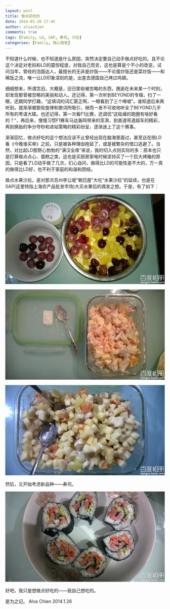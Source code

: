 ```yaml
---
layout: post
title: 做点好吃的
date: 2014-01-26 17:45
author: alvachien
comments: true
tags: [Family, LD, SAP, 寿司, 沙拉]
categories: [Family, 随心随笔]
---
```

不知道什么时候，也不知道是什么原因，突然决定要自己动手做点好吃的。且不论这个决定对老妈和LD的震惊程度，对我自己而言，这也是算是个不小的改变。试问当年，曾经的泡面达人，最擅长的无非是炒饭——不论蛋炒饭还是菜炒饭——和稀饭之流，唯一让LD印象深刻的是，出差去德国自己烤过鸡翅。

细细想来，所谓念旧，大概是，旧日那些被忽略的东西，邂逅在未来某一个时刻，却发现那曾被忽略的美丽和动人。还记得，第一次听到BEYOND的专辑，扫了一眼，还跟同学打趣，“这填词的词汇匮乏啊，一眼看到了三个唏嘘”。谁知道后来再听到，就渐渐被那些旋律和歌词所吸引，继而一发不可收地听全了BEYOND几乎所有的粤语大碟。也还记得，第一次看F1比赛，还调侃“这枯燥的跑圈有啥好看的？”，再后来，慢慢习惯F1赛车马达轰鸣带来的澎湃，到直道弯道超车的精彩，再到换胎的争分夺秒和进站策略的精彩纷呈，逐渐迷上了这个赛事。

渐渐回忆，做点好吃的这个想法应该不止曾经出现在脑海里面过，甚至远在陪LD看《今晚谁买单》之前。只是被各种理由拖延了，或是被繁杂的借口逃避了。当然，对比起LD那野心勃勃的“满汉全席”来说，我的切入点则实际的多：原本也只是打算做点点心、蛋糕之类，这也是买厨房家电时候坚持买了一个巨大烤箱的原因，只是看了LD动手做了几次，扪心自问，做得比LD的可能性是不大的，万一真的做得比LD好，也不利于家庭的和谐和团结。

做点水果沙拉，是对那次苏州李公堤“朝日屋”大吃“水果沙拉”的延续，也是在SAP(这里特指上海农产品批发市场)大买水果后的偶发之想。于是，有了如下：

![第一次做沙拉](/assets/uploads/2014/01/64380cd7912397ddab79f2505b82b2b7d0a28765.jpg)


![第二次酱放得太多](/assets/uploads/2014/01/500fd9f9d72a6059ca118b4e2a34349b033bba65.jpg)


![第三次第四次才基本成型](/assets/uploads/2014/01/ac345982b2b7d0a2036e6ec9c9ef76094b369a3a.jpg)


然后，又开始考虑新品种——寿司。

![卖相一般，口味还提升空间](/assets/uploads/2014/01/0d338744ebf81a4cba44869dd52a6059252da674.jpg)


好吧，我只是想做点好吃的——我自己想吃的。

是为之记。
Alva Chien
2014.1.26
